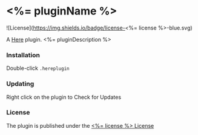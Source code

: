 # <%= pluginName %>

![License](https://img.shields.io/badge/license-<%= license %>-blue.svg)

A [Here](https://here.app) plugin. <%= pluginDescription %>

### Installation

Double-click `.hereplugin`

### Updating

Right click on the plugin to Check for Updates

### License

The plugin is published under the [<%= license %> License](./LICENSE.md)
